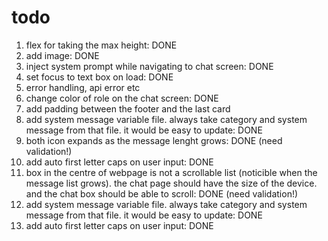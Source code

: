 # todo

1. flex for taking the max height: DONE
2. add image: DONE
3. inject system prompt while navigating to chat screen: DONE
4. set focus to text box on load: DONE
5. error handling, api error etc
6. change color of role on the chat screen: DONE
7. add padding between the footer and the last card
8. add system message variable file. always take category and system message from that file. it would be easy to update: DONE
9. both icon expands as the message lenght grows: DONE (need validation!)
10. add auto first letter caps on user input: DONE
11. box in the centre of webpage is not a scrollable list (noticible when the message list grows). the chat page should have the size of the device. and the chat box should be able to scroll: DONE (need validation!)
12. add system message variable file. always take category and system message from that file. it would be easy to update: DONE
13. add auto first letter caps on user input: DONE